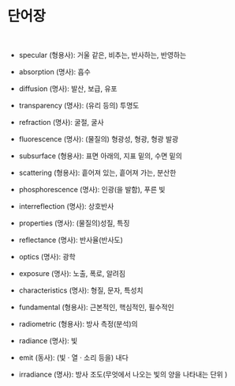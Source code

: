 # 단어장

<br>

- specular (형용사): 거울 같은, 비추는, 반사하는, 반영하는

- absorption (명사): 흡수
- diffusion (명사): 발산, 보급, 유포
- transparency (명사): (유리 등의) 투명도
- refraction (명사): 굴절, 굴사
- fluorescence (명사): (물질의) 형광성, 형광, 형광 발광
- subsurface (형용사): 표면 아래의, 지표 밑의, 수면 밑의
- scattering (형용사): 흩어져 있는, 흩어져 가는, 분산한
- phosphorescence (명사): 인광(을 발함), 푸른 빛
- interreflection (명사): 상호반사
- properties (명사): (물질의)성질, 특징
- reflectance (명사): 반사율(반사도)
- optics (명사): 광학
- exposure (명사): 노출, 폭로, 알려짐
- characteristics (명사): 형질, 문자, 특성치
- fundamental (형용사): 근본적인, 핵심적인, 필수적인
- radiometric (형용사): 방사 측정(분석)의
- radiance (명사): 빛
- emit (동사): (빛 &middot; 열 &middot; 소리 등을) 내다
- irradiance (명사): 방사 조도(무엇에서 나오는 빛의 양을 나타내는 단위 )